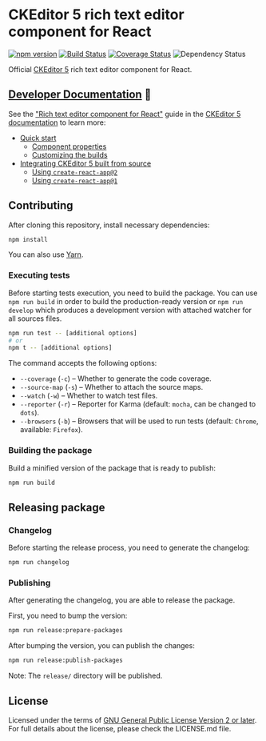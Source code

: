 # CKEditor 5 rich text editor component for React

[![npm version](https://badge.fury.io/js/%40ckeditor%2Fckeditor5-react.svg)](https://www.npmjs.com/package/@ckeditor/ckeditor5-react)
[![Build Status](https://app.travis-ci.com/ckeditor/ckeditor5-react.svg?branch=master)](https://app.travis-ci.com/ckeditor/ckeditor5-react)
[![Coverage Status](https://coveralls.io/repos/github/ckeditor/ckeditor5-react/badge.svg?branch=master)](https://coveralls.io/github/ckeditor/ckeditor5-react?branch=master)
![Dependency Status](https://img.shields.io/librariesio/release/npm/@ckeditor/ckeditor5-react)

Official [CKEditor 5](https://ckeditor.com/ckeditor-5/) rich text editor component for React.

## [Developer Documentation](https://ckeditor.com/docs/ckeditor5/latest/builds/guides/integration/frameworks/react.html) 📖

See the ["Rich text editor component for React"](https://ckeditor.com/docs/ckeditor5/latest/builds/guides/integration/frameworks/react.html) guide in the [CKEditor 5 documentation](https://ckeditor.com/docs/ckeditor5/latest) to learn more:

* [Quick start](https://ckeditor.com/docs/ckeditor5/latest/builds/guides/integration/frameworks/react.html#quick-start)
	* [Component properties](https://ckeditor.com/docs/ckeditor5/latest/builds/guides/integration/frameworks/react.html#component-properties)
	* [Customizing the builds](https://ckeditor.com/docs/ckeditor5/latest/builds/guides/integration/frameworks/react.html#customizing-the-builds)
* [Integrating CKEditor 5 built from source](https://ckeditor.com/docs/ckeditor5/latest/builds/guides/integration/frameworks/react.html#integrating-ckeditor-5-built-from-source)
	* [Using `create-react-app@2`](https://ckeditor.com/docs/ckeditor5/latest/builds/guides/integration/frameworks/react.html#using-create-react-app2)
	* [Using `create-react-app@1`](https://ckeditor.com/docs/ckeditor5/latest/builds/guides/integration/frameworks/react.html#using-create-react-app1)

## Contributing

After cloning this repository, install necessary dependencies:

```bash
npm install
```

You can also use [Yarn](https://yarnpkg.com/).

### Executing tests

Before starting tests execution, you need to build the package. You can use `npm run build` in order to build the production-ready version
or `npm run develop` which produces a development version with attached watcher for all sources files.

```bash
npm run test -- [additional options]
# or
npm t -- [additional options]
```

The command accepts the following options:

* `--coverage` (`-c`) &ndash; Whether to generate the code coverage.
* `--source-map` (`-s`) &ndash; Whether to attach the source maps.
* `--watch` (`-w`) &ndash; Whether to watch test files.
* `--reporter` (`-r`) &ndash; Reporter for Karma (default: `mocha`, can be changed to `dots`).
* `--browsers` (`-b`) &ndash; Browsers that will be used to run tests (default: `Chrome`, available: `Firefox`).

### Building the package

Build a minified version of the package that is ready to publish:

```bash
npm run build
```

## Releasing package

### Changelog

Before starting the release process, you need to generate the changelog:

```bash
npm run changelog
```

### Publishing

After generating the changelog, you are able to release the package.

First, you need to bump the version:

```bash
npm run release:prepare-packages
```

After bumping the version, you can publish the changes:

```bash
npm run release:publish-packages
```

Note: The `release/` directory will be published.

## License

Licensed under the terms of [GNU General Public License Version 2 or later](http://www.gnu.org/licenses/gpl.html). For full details about the license, please check the LICENSE.md file.
